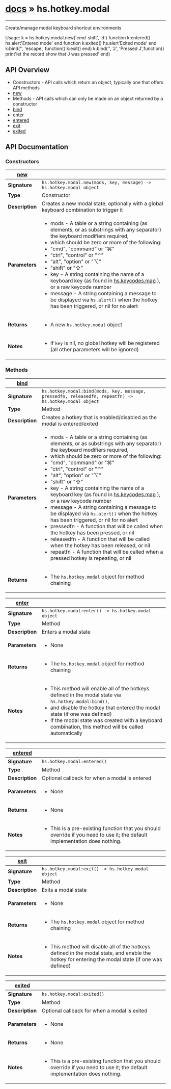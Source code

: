 # [docs](index.md) » hs.hotkey.modal
---

Create/manage modal keyboard shortcut environments

Usage:
k = hs.hotkey.modal.new('cmd-shift', 'd')
function k:entered() hs.alert'Entered mode' end
function k:exited()  hs.alert'Exited mode'  end
k:bind('', 'escape', function() k:exit() end)
k:bind('', 'J', 'Pressed J',function() print'let the record show that J was pressed' end)

## API Overview
* Constructors - API calls which return an object, typically one that offers API methods
 * [new](#new)
* Methods - API calls which can only be made on an object returned by a constructor
 * [bind](#bind)
 * [enter](#enter)
 * [entered](#entered)
 * [exit](#exit)
 * [exited](#exited)

## API Documentation

### Constructors

| [new](#new)         |                                                                                     |
| --------------------------------------------|-------------------------------------------------------------------------------------|
| **Signature**                               | `hs.hotkey.modal.new(mods, key, message) -> hs.hotkey.modal object`                                                                    |
| **Type**                                    | Constructor                                                                     |
| **Description**                             | Creates a new modal state, optionally with a global keyboard combination to trigger it                                                                     |
| **Parameters**                              | <ul><li>mods - A table or a string containing (as elements, or as substrings with any separator) the keyboard modifiers required,</li><li>   which should be zero or more of the following:</li><li>  "cmd", "command" or "⌘"</li><li>  "ctrl", "control" or "⌃"</li><li>  "alt", "option" or "⌥"</li><li>  "shift" or "⇧"</li><li>key - A string containing the name of a keyboard key (as found in [hs.keycodes.map](hs.keycodes.html#map) ), or a raw keycode number</li><li>message - A string containing a message to be displayed via `hs.alert()` when the hotkey has been triggered, or nil for no alert</li></ul> |
| **Returns**                                 | <ul><li>A new `hs.hotkey.modal` object</li></ul>          |
| **Notes**                                   | <ul><li>If `key` is nil, no global hotkey will be registered (all other parameters will be ignored)</li></ul>                |

### Methods

| [bind](#bind)         |                                                                                     |
| --------------------------------------------|-------------------------------------------------------------------------------------|
| **Signature**                               | `hs.hotkey.modal:bind(mods, key, message, pressedfn, releasedfn, repeatfn) -> hs.hotkey.modal object`                                                                    |
| **Type**                                    | Method                                                                     |
| **Description**                             | Creates a hotkey that is enabled/disabled as the modal is entered/exited                                                                     |
| **Parameters**                              | <ul><li>mods - A table or a string containing (as elements, or as substrings with any separator) the keyboard modifiers required,</li><li>   which should be zero or more of the following:</li><li>  "cmd", "command" or "⌘"</li><li>  "ctrl", "control" or "⌃"</li><li>  "alt", "option" or "⌥"</li><li>  "shift" or "⇧"</li><li>key - A string containing the name of a keyboard key (as found in [hs.keycodes.map](hs.keycodes.html#map) ), or a raw keycode number</li><li>message - A string containing a message to be displayed via `hs.alert()` when the hotkey has been triggered, or nil for no alert</li><li>pressedfn - A function that will be called when the hotkey has been pressed, or nil</li><li>releasedfn - A function that will be called when the hotkey has been released, or nil</li><li>repeatfn - A function that will be called when a pressed hotkey is repeating, or nil</li></ul> |
| **Returns**                                 | <ul><li>The `hs.hotkey.modal` object for method chaining</li></ul>          |

| [enter](#enter)         |                                                                                     |
| --------------------------------------------|-------------------------------------------------------------------------------------|
| **Signature**                               | `hs.hotkey.modal:enter() -> hs.hotkey.modal object`                                                                    |
| **Type**                                    | Method                                                                     |
| **Description**                             | Enters a modal state                                                                     |
| **Parameters**                              | <ul><li>None</li></ul> |
| **Returns**                                 | <ul><li>The `hs.hotkey.modal` object for method chaining</li></ul>          |
| **Notes**                                   | <ul><li>This method will enable all of the hotkeys defined in the modal state via `hs.hotkey.modal:bind()`,</li><li>   and disable the hotkey that entered the modal state (if one was defined)</li><li>If the modal state was created with a keyboard combination, this method will be called automatically</li></ul>                |

| [entered](#entered)         |                                                                                     |
| --------------------------------------------|-------------------------------------------------------------------------------------|
| **Signature**                               | `hs.hotkey.modal:entered()`                                                                    |
| **Type**                                    | Method                                                                     |
| **Description**                             | Optional callback for when a modal is entered                                                                     |
| **Parameters**                              | <ul><li>None</li></ul> |
| **Returns**                                 | <ul><li>None</li></ul>          |
| **Notes**                                   | <ul><li>This is a pre-existing function that you should override if you need to use it; the default implementation does nothing.</li></ul>                |

| [exit](#exit)         |                                                                                     |
| --------------------------------------------|-------------------------------------------------------------------------------------|
| **Signature**                               | `hs.hotkey.modal:exit() -> hs.hotkey.modal object`                                                                    |
| **Type**                                    | Method                                                                     |
| **Description**                             | Exits a modal state                                                                     |
| **Parameters**                              | <ul><li>None</li></ul> |
| **Returns**                                 | <ul><li>The `hs.hotkey.modal` object for method chaining</li></ul>          |
| **Notes**                                   | <ul><li>This method will disable all of the hotkeys defined in the modal state, and enable the hotkey for entering the modal state (if one was defined)</li></ul>                |

| [exited](#exited)         |                                                                                     |
| --------------------------------------------|-------------------------------------------------------------------------------------|
| **Signature**                               | `hs.hotkey.modal:exited()`                                                                    |
| **Type**                                    | Method                                                                     |
| **Description**                             | Optional callback for when a modal is exited                                                                     |
| **Parameters**                              | <ul><li>None</li></ul> |
| **Returns**                                 | <ul><li>None</li></ul>          |
| **Notes**                                   | <ul><li>This is a pre-existing function that you should override if you need to use it; the default implementation does nothing.</li></ul>                |

